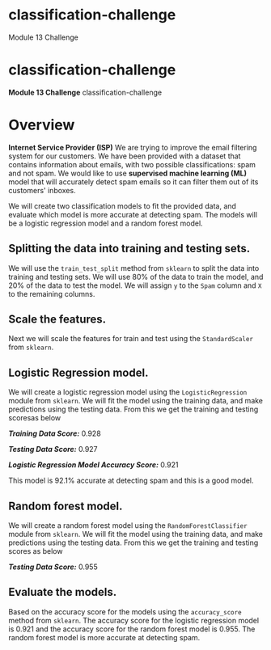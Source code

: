 # classification-challenge

Module 13 Challenge

# classification-challenge

**Module 13 Challenge** classification-challenge

# Overview

**Internet Service Provider (ISP)**
We are trying to improve the email filtering system for our customers. We have been provided with a dataset that contains information about emails, with two possible classifications: spam and not spam. We would like to use **supervised machine learning (ML)** model that will accurately detect spam emails so it can filter them out of its customers' inboxes.

We will create two classification models to fit the provided data, and evaluate which model is more accurate at detecting spam. The models will be a logistic regression model and a random forest model.

## Splitting the data into training and testing sets.

We will use the `train_test_split` method from `sklearn` to split the data into training and testing sets. We will use 80% of the data to train the model, and 20% of the data to test the model. We will assign `y` to the `Spam` column and `X` to the remaining columns.

## Scale the features.

Next we will scale the features for train and test using the `StandardScaler` from `sklearn`.

## Logistic Regression model.

We will create a logistic regression model using the `LogisticRegression` module from `sklearn`. We will fit the model using the training data, and make predictions using the testing data. From this we get the training and testing scoresas below

**_Training Data Score:_** 0.928

**_Testing Data Score:_** 0.927

**_Logistic Regression Model Accuracy Score:_** 0.921

This model is 92.1% accurate at detecting spam and this is a good model.

## Random forest model.

We will create a random forest model using the `RandomForestClassifier` module from `sklearn`. We will fit the model using the training data, and make predictions using the testing data. From this we get the training and testing scores as below

**_Testing Data Score:_** 0.955

## Evaluate the models.

Based on the accuracy score for the models using the `accuracy_score` method from `sklearn`. The accuracy score for the logistic regression model is 0.921 and the accuracy score for the random forest model is 0.955. The random forest model is more accurate at detecting spam.
